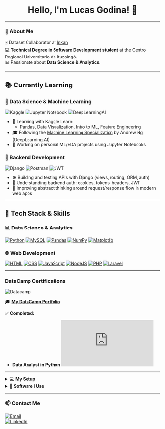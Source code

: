 <h1 align="center">Hello, I'm Lucas Godina! 👋</h1>


---

### 🚀 About Me  

🀄 Dataset Collaborator at [Inkan](https://inkan.news)  
💻 **Technical Degree in Software Development student** at the Centro Regional Universitario de Ituzaingó.  
📊 Passionate about **Data Science & Analytics**.  

---

## 📚 Currently Learning

### 🧠 Data Science & Machine Learning

![Kaggle](https://img.shields.io/badge/Kaggle-035a7d?style=for-the-badge&logo=kaggle&logoColor=white)
![Jupyter Notebook](https://img.shields.io/badge/jupyter-%23FA0F00.svg?style=for-the-badge&logo=jupyter&logoColor=white)
[![DeepLearningAI](https://img.shields.io/badge/DeepLearning.AI-ML_Specialization-0A0A0A?style=for-the-badge&logo=deeplearningdotai&logoColor=white)](https://www.deeplearning.ai/courses/machine-learning-specialization/)

- 📘 Learning with Kaggle Learn:
  - Pandas, Data Visualization, Intro to ML, Feature Engineering  
- 🎓 Following the [Machine Learning Specialization](https://www.deeplearning.ai/courses/machine-learning-specialization/) by Andrew Ng (DeepLearning.AI)  
- 🧪 Working on personal ML/EDA projects using Jupyter Notebooks  


### 🧩 Backend Development

![Django](https://img.shields.io/badge/django-%23092E20.svg?style=for-the-badge&logo=django&logoColor=white)
![Postman](https://img.shields.io/badge/Postman-FF6C37?style=for-the-badge&logo=postman&logoColor=white)
![JWT](https://img.shields.io/badge/JWT-black?style=for-the-badge&logo=JSON%20web%20tokens)

- ⚙️ Building and testing APIs with Django (views, routing, ORM, auth)  
- 🔐 Understanding backend auth: cookies, tokens, headers, JWT  
- 🧠 Improving abstract thinking around request/response flow in modern web apps  


---

## 🧰 Tech Stack & Skills

### 📊 Data Science & Analytics
[![Python](https://img.shields.io/badge/Python-3776AB?logo=python&logoColor=fff)](#)
[![MySQL](https://img.shields.io/badge/MySQL-4479A1?logo=mysql&logoColor=fff)](#)
[![Pandas](https://img.shields.io/badge/Pandas-150458?logo=pandas&logoColor=fff)](#)
[![NumPy](https://img.shields.io/badge/NumPy-4DABCF?logo=numpy&logoColor=fff)](#)
[![Matplotlib](https://custom-icon-badges.demolab.com/badge/Matplotlib-71D291?logo=matplotlib&logoColor=fff)](#)

### 🌐 Web Development
[![HTML](https://img.shields.io/badge/HTML-%23E34F26.svg?logo=html5&logoColor=white)](#)
[![CSS](https://img.shields.io/badge/CSS-1572B6?logo=css3&logoColor=fff)](#)
[![JavaScript](https://img.shields.io/badge/JavaScript-F7DF1E?logo=javascript&logoColor=000)](#)
[![NodeJS](https://img.shields.io/badge/Node.js-6DA55F?logo=node.js&logoColor=white)](#)
[![PHP](https://img.shields.io/badge/php-%23777BB4.svg?&logo=php&logoColor=white)](#)
[![Laravel](https://img.shields.io/badge/Laravel-%23FF2D20.svg?logo=laravel&logoColor=white)](#)

---
### DataCamp Certifications
![Datacamp](https://img.shields.io/badge/Datacamp-05192D?style=for-the-badge&logo=datacamp&logoColor=03E860)

🎓 **[My DataCamp Portfolio](https://www.datacamp.com/portfolio/lucasgodina)**  

✅ **Completed:**  
- **Data Analyst in Python** ![Certificate](https://github.com/lucasgodina/lucasgodina/blob/main/certificate_data_analyst_python.pdf)    

---
<details>
<summary>💻 <strong>My Setup</strong></summary>

### 🖥️ Desktop
- **CPU**: Ryzen 5 5500
- **GPU**: Radeon RX 570 4GB > Planning to upgrade to a RTX 3060 12GB for Machine Learning
- **RAM**: 16GB  
- **OS**: Windows 11  
- **Setup**: Dual 1080p Monitors for multitasking
- **Purpose**: Main development & gaming machine

### 💻 Notebook
- **CPU**: Ryzen 5 7520U
- **RAM**: 16GB  
- **OS**: Arch Linux  
- **Setup**: Hyprland WM using [`ml4w` dotfiles](https://github.com/mylinuxforwork/dotfiles)
- **Purpose**: Study, portability & testing  

</details>

<details>
<summary>🧩 <strong>Software I Use</strong></summary>

<br/>

### Browsers
![Firefox](https://img.shields.io/badge/Firefox-FF7139?style=for-the-badge&logo=Firefox-Browser&logoColor=white)
![Google Chrome](https://img.shields.io/badge/Google%20Chrome-4285F4?style=for-the-badge&logo=GoogleChrome&logoColor=white)

### 💻 Development
![Visual Studio Code](https://img.shields.io/badge/Visual%20Studio%20Code-0078d7.svg?style=for-the-badge&logo=visual-studio-code&logoColor=white)
![PyCharm](https://img.shields.io/badge/pycharm-143?style=for-the-badge&logo=pycharm&logoColor=black&color=black&labelColor=green)
![Notepad++](https://img.shields.io/badge/Notepad++-90E59A.svg?style=for-the-badge&logo=notepad%2b%2b&logoColor=black)

### 📊 Data Science
![Jupyter Notebook](https://img.shields.io/badge/jupyter-%23FA0F00.svg?style=for-the-badge&logo=jupyter&logoColor=white)
![Anaconda](https://img.shields.io/badge/Anaconda-%2344A833.svg?style=for-the-badge&logo=anaconda&logoColor=white)
![OnlyOffice](https://img.shields.io/badge/OnlyOffice_Calc-3654A5?style=for-the-badge&logo=onlyoffice&logoColor=white)

### 🎨 Design & UI
![Adobe Photoshop](https://img.shields.io/badge/adobe%20photoshop-%2331A8FF.svg?style=for-the-badge&logo=adobe%20photoshop&logoColor=white)
![Figma](https://img.shields.io/badge/figma-%23F24E1E.svg?style=for-the-badge&logo=figma&logoColor=white)

### 🎮 Gaming
![Steam](https://img.shields.io/badge/steam-%23000000.svg?style=for-the-badge&logo=steam&logoColor=white)
[![Proton](https://img.shields.io/badge/Proton-8B92A3?style=for-the-badge&logo=steam&logoColor=white)](https://www.protondb.com/)
[![Lutris](https://img.shields.io/badge/Lutris-FF6600?style=for-the-badge&logo=lutris&logoColor=white)](https://lutris.net/)

### 🎧 Music
![Spotify](https://img.shields.io/badge/Spotify-1ED760?style=for-the-badge&logo=spotify&logoColor=white)
![YouTube](https://img.shields.io/badge/YouTube-%23FF0000.svg?style=for-the-badge&logo=YouTube&logoColor=white)

### 🀄 Inkan
![Slack](https://img.shields.io/badge/Slack-4A154B?style=for-the-badge&logo=slack&logoColor=white)
![Trello](https://img.shields.io/badge/Trello-%23026AA7.svg?style=for-the-badge&logo=Trello&logoColor=white)

</details>

---

### 📫 Contact Me  
[![Email](https://img.shields.io/badge/Email-lucasgodina@gmail.com-D14836?style=for-the-badge&logo=gmail&logoColor=white)](mailto:lucasgodina@gmail.com)  
[![LinkedIn](https://img.shields.io/badge/LinkedIn-Lucas%20Godina-0077B5?style=for-the-badge&logo=linkedin&logoColor=white)](https://www.linkedin.com/in/lucas-godina-726812328/)

